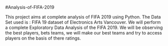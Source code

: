 #Analysis-of-FIFA-2019

This project aims at complete analysis of FIFA 2019 using Python. The Data Set used is : FIFA 19 dataset of Electronics Arts Vancouver. We will perform a complete Exploratory Data Analysis of the FIFA 2019. We will be observing the best players, bets teams, we will make our best teams and try to access players on the basis of there ratings.
